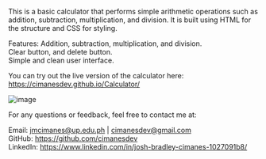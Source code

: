 This is a basic calculator that performs simple arithmetic operations such as addition, subtraction, multiplication, and division. It is built using HTML for the structure and CSS for styling.

Features:
Addition, subtraction, multiplication, and division. <br>
Clear button, and delete button. <br>
Simple and clean user interface.<br>

You can try out the live version of the calculator here: <br>
https://cimanesdev.github.io/Calculator/

![image](https://github.com/user-attachments/assets/87d608be-d474-4ffa-978c-aa441e9d36c9)


For any questions or feedback, feel free to contact me at: <br>

Email: jmcimanes@up.edu.ph | cimanesdev@gmail.com <br>
GitHub: https://github.com/cimanesdev <br>
LinkedIn: https://www.linkedin.com/in/josh-bradley-cimanes-1027091b8/
